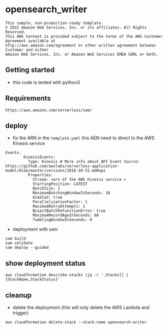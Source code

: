 # opensearch_writer
```
This sample, non-production-ready template.  
© 2022 Amazon Web Services, Inc. or its affiliates. All Rights Reserved.  
This AWS Content is provided subject to the terms of the AWS Customer Agreement available at  
http://aws.amazon.com/agreement or other written agreement between Customer and either
Amazon Web Services, Inc. or Amazon Web Services EMEA SARL or both.
```
## Getting started

* this code is tested with python3 

## Requirements   
```
https://aws.amazon.com/serverless/sam/
```
## deploy 

* fix the ARN in the `template.yaml` this AEN need to direct to the AWS Kinesis service 

```
Events:
        KinesisEvents:
          Type: Kinesis # More info about API Event Source: https://github.com/awslabs/serverless-application-model/blob/master/versions/2016-10-31.md#api
          Properties:
            Stream: <arn of the AWS Kinesis service >
            StartingPosition: LATEST
            BatchSize: 1
            MaximumBatchingWindowInSeconds: 10
            Enabled: true
            ParallelizationFactor: 1
            MaximumRetryAttempts: 1
            BisectBatchOnFunctionError: true
            MaximumRecordAgeInSeconds: 60
            TumblingWindowInSeconds: 0
```

* deployment with sam
```
sam build
sam validate
sam deploy --guided  
```

## show deployment status
```
aws cloudformation describe-stacks |jq -r '.Stacks[] | {StackName,StackStatus}'
```

## cleanup
* delete the deployment (this will only delete the AWS Lambda and trigger)
```
aws cloudformation delete-stack --stack-name opensearch-writer
```
